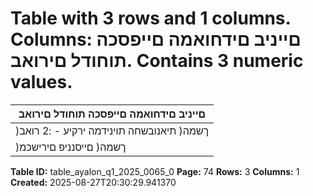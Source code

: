 # Table with 3 rows and 1 columns. Columns: םייניב םידחואמה םייפסכה תוחודל םירואב. Contains 3 numeric values.

| םייניב םידחואמה םייפסכה תוחודל םירואב |
|---|
| )ךשמה( תיאנובשחה תוינידמה ירקיע - :2 רואב |
| )ךשמה( םייסנניפ םירישכמ | 9 ימואלניב יפסכ חוויד ןקתו | חוטיב יזוח | 17 ימואלניב יפסכ חוויד ןקת לש הנושארל םושיי .ד |

**Table ID:** table_ayalon_q1_2025_0065_0
**Page:** 74
**Rows:** 3
**Columns:** 1
**Created:** 2025-08-27T20:30:29.941370
